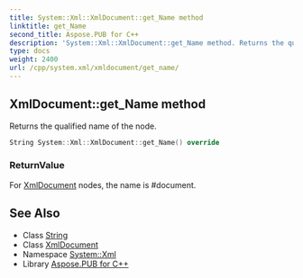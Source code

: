 ```yaml
---
title: System::Xml::XmlDocument::get_Name method
linktitle: get_Name
second_title: Aspose.PUB for C++
description: 'System::Xml::XmlDocument::get_Name method. Returns the qualified name of the node in C++.'
type: docs
weight: 2400
url: /cpp/system.xml/xmldocument/get_name/
---
```

## XmlDocument::get_Name method


Returns the qualified name of the node.

```cpp
String System::Xml::XmlDocument::get_Name() override
```


### ReturnValue

For [XmlDocument](../) nodes, the name is #document.

## See Also

* Class [String](../../../system/string/)
* Class [XmlDocument](../)
* Namespace [System::Xml](../../)
* Library [Aspose.PUB for C++](../../../)
